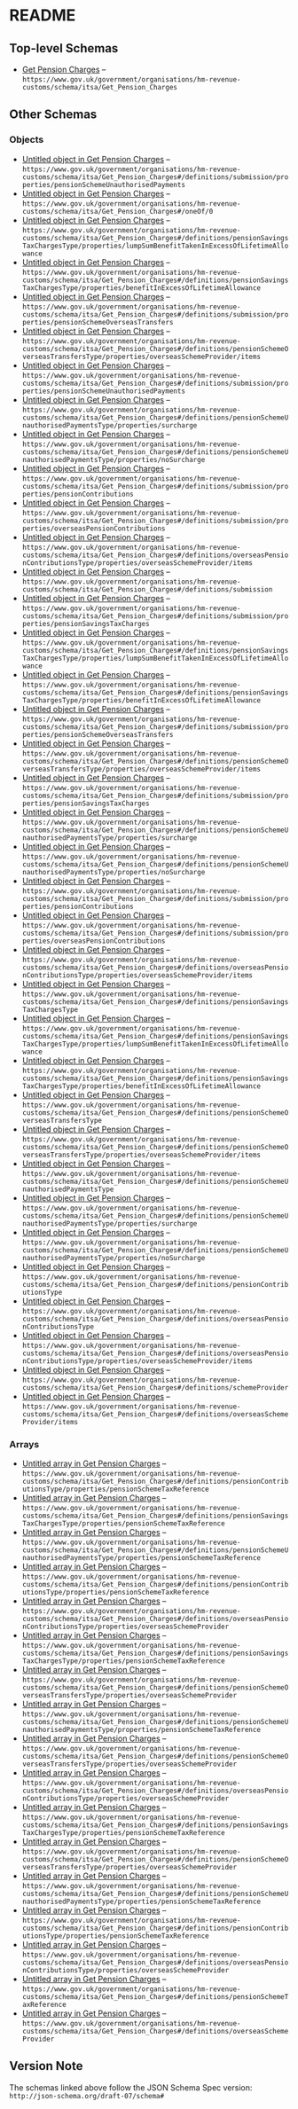# README

## Top-level Schemas

-   [Get Pension Charges](./pensions.md "A view of pensions charges") – `https://www.gov.uk/government/organisations/hm-revenue-customs/schema/itsa/Get_Pension_Charges`

## Other Schemas

### Objects

-   [Untitled object in Get Pension Charges](./pensions-definitions-submission-properties-pensionschemeunauthorisedpayments.md) – `https://www.gov.uk/government/organisations/hm-revenue-customs/schema/itsa/Get_Pension_Charges#/definitions/submission/properties/pensionSchemeUnauthorisedPayments`
-   [Untitled object in Get Pension Charges](./pensions-oneof-0.md) – `https://www.gov.uk/government/organisations/hm-revenue-customs/schema/itsa/Get_Pension_Charges#/oneOf/0`
-   [Untitled object in Get Pension Charges](./pensions-definitions-pensionsavingstaxchargestype-properties-lumpsumbenefittakeninexcessoflifetimeallowance.md) – `https://www.gov.uk/government/organisations/hm-revenue-customs/schema/itsa/Get_Pension_Charges#/definitions/pensionSavingsTaxChargesType/properties/lumpSumBenefitTakenInExcessOfLifetimeAllowance`
-   [Untitled object in Get Pension Charges](./pensions-definitions-pensionsavingstaxchargestype-properties-benefitinexcessoflifetimeallowance.md) – `https://www.gov.uk/government/organisations/hm-revenue-customs/schema/itsa/Get_Pension_Charges#/definitions/pensionSavingsTaxChargesType/properties/benefitInExcessOfLifetimeAllowance`
-   [Untitled object in Get Pension Charges](./pensions-definitions-submission-properties-pensionschemeoverseastransfers.md) – `https://www.gov.uk/government/organisations/hm-revenue-customs/schema/itsa/Get_Pension_Charges#/definitions/submission/properties/pensionSchemeOverseasTransfers`
-   [Untitled object in Get Pension Charges](./pensions-definitions-pensionschemeoverseastransferstype-properties-overseasschemeprovider-items.md) – `https://www.gov.uk/government/organisations/hm-revenue-customs/schema/itsa/Get_Pension_Charges#/definitions/pensionSchemeOverseasTransfersType/properties/overseasSchemeProvider/items`
-   [Untitled object in Get Pension Charges](./pensions-definitions-submission-properties-pensionschemeunauthorisedpayments.md) – `https://www.gov.uk/government/organisations/hm-revenue-customs/schema/itsa/Get_Pension_Charges#/definitions/submission/properties/pensionSchemeUnauthorisedPayments`
-   [Untitled object in Get Pension Charges](./pensions-definitions-pensionschemeunauthorisedpaymentstype-properties-surcharge.md) – `https://www.gov.uk/government/organisations/hm-revenue-customs/schema/itsa/Get_Pension_Charges#/definitions/pensionSchemeUnauthorisedPaymentsType/properties/surcharge`
-   [Untitled object in Get Pension Charges](./pensions-definitions-pensionschemeunauthorisedpaymentstype-properties-nosurcharge.md) – `https://www.gov.uk/government/organisations/hm-revenue-customs/schema/itsa/Get_Pension_Charges#/definitions/pensionSchemeUnauthorisedPaymentsType/properties/noSurcharge`
-   [Untitled object in Get Pension Charges](./pensions-definitions-submission-properties-pensioncontributions.md) – `https://www.gov.uk/government/organisations/hm-revenue-customs/schema/itsa/Get_Pension_Charges#/definitions/submission/properties/pensionContributions`
-   [Untitled object in Get Pension Charges](./pensions-definitions-submission-properties-overseaspensioncontributions.md) – `https://www.gov.uk/government/organisations/hm-revenue-customs/schema/itsa/Get_Pension_Charges#/definitions/submission/properties/overseasPensionContributions`
-   [Untitled object in Get Pension Charges](./pensions-definitions-pensionschemeoverseastransferstype-properties-overseasschemeprovider-items.md) – `https://www.gov.uk/government/organisations/hm-revenue-customs/schema/itsa/Get_Pension_Charges#/definitions/overseasPensionContributionsType/properties/overseasSchemeProvider/items`
-   [Untitled object in Get Pension Charges](./pensions-definitions-submission.md) – `https://www.gov.uk/government/organisations/hm-revenue-customs/schema/itsa/Get_Pension_Charges#/definitions/submission`
-   [Untitled object in Get Pension Charges](./pensions-definitions-submission-properties-pensionsavingstaxcharges.md) – `https://www.gov.uk/government/organisations/hm-revenue-customs/schema/itsa/Get_Pension_Charges#/definitions/submission/properties/pensionSavingsTaxCharges`
-   [Untitled object in Get Pension Charges](./pensions-definitions-pensionsavingstaxchargestype-properties-lumpsumbenefittakeninexcessoflifetimeallowance.md) – `https://www.gov.uk/government/organisations/hm-revenue-customs/schema/itsa/Get_Pension_Charges#/definitions/pensionSavingsTaxChargesType/properties/lumpSumBenefitTakenInExcessOfLifetimeAllowance`
-   [Untitled object in Get Pension Charges](./pensions-definitions-pensionsavingstaxchargestype-properties-benefitinexcessoflifetimeallowance.md) – `https://www.gov.uk/government/organisations/hm-revenue-customs/schema/itsa/Get_Pension_Charges#/definitions/pensionSavingsTaxChargesType/properties/benefitInExcessOfLifetimeAllowance`
-   [Untitled object in Get Pension Charges](./pensions-definitions-submission-properties-pensionschemeoverseastransfers.md) – `https://www.gov.uk/government/organisations/hm-revenue-customs/schema/itsa/Get_Pension_Charges#/definitions/submission/properties/pensionSchemeOverseasTransfers`
-   [Untitled object in Get Pension Charges](./pensions-definitions-pensionschemeoverseastransferstype-properties-overseasschemeprovider-items.md) – `https://www.gov.uk/government/organisations/hm-revenue-customs/schema/itsa/Get_Pension_Charges#/definitions/pensionSchemeOverseasTransfersType/properties/overseasSchemeProvider/items`
-   [Untitled object in Get Pension Charges](./pensions-definitions-submission-properties-pensionsavingstaxcharges.md) – `https://www.gov.uk/government/organisations/hm-revenue-customs/schema/itsa/Get_Pension_Charges#/definitions/submission/properties/pensionSavingsTaxCharges`
-   [Untitled object in Get Pension Charges](./pensions-definitions-pensionschemeunauthorisedpaymentstype-properties-surcharge.md) – `https://www.gov.uk/government/organisations/hm-revenue-customs/schema/itsa/Get_Pension_Charges#/definitions/pensionSchemeUnauthorisedPaymentsType/properties/surcharge`
-   [Untitled object in Get Pension Charges](./pensions-definitions-pensionschemeunauthorisedpaymentstype-properties-nosurcharge.md) – `https://www.gov.uk/government/organisations/hm-revenue-customs/schema/itsa/Get_Pension_Charges#/definitions/pensionSchemeUnauthorisedPaymentsType/properties/noSurcharge`
-   [Untitled object in Get Pension Charges](./pensions-definitions-submission-properties-pensioncontributions.md) – `https://www.gov.uk/government/organisations/hm-revenue-customs/schema/itsa/Get_Pension_Charges#/definitions/submission/properties/pensionContributions`
-   [Untitled object in Get Pension Charges](./pensions-definitions-submission-properties-overseaspensioncontributions.md) – `https://www.gov.uk/government/organisations/hm-revenue-customs/schema/itsa/Get_Pension_Charges#/definitions/submission/properties/overseasPensionContributions`
-   [Untitled object in Get Pension Charges](./pensions-definitions-pensionschemeoverseastransferstype-properties-overseasschemeprovider-items.md) – `https://www.gov.uk/government/organisations/hm-revenue-customs/schema/itsa/Get_Pension_Charges#/definitions/overseasPensionContributionsType/properties/overseasSchemeProvider/items`
-   [Untitled object in Get Pension Charges](./pensions-definitions-pensionsavingstaxchargestype.md) – `https://www.gov.uk/government/organisations/hm-revenue-customs/schema/itsa/Get_Pension_Charges#/definitions/pensionSavingsTaxChargesType`
-   [Untitled object in Get Pension Charges](./pensions-definitions-pensionsavingstaxchargestype-properties-lumpsumbenefittakeninexcessoflifetimeallowance.md) – `https://www.gov.uk/government/organisations/hm-revenue-customs/schema/itsa/Get_Pension_Charges#/definitions/pensionSavingsTaxChargesType/properties/lumpSumBenefitTakenInExcessOfLifetimeAllowance`
-   [Untitled object in Get Pension Charges](./pensions-definitions-pensionsavingstaxchargestype-properties-benefitinexcessoflifetimeallowance.md) – `https://www.gov.uk/government/organisations/hm-revenue-customs/schema/itsa/Get_Pension_Charges#/definitions/pensionSavingsTaxChargesType/properties/benefitInExcessOfLifetimeAllowance`
-   [Untitled object in Get Pension Charges](./pensions-definitions-pensionschemeoverseastransferstype.md) – `https://www.gov.uk/government/organisations/hm-revenue-customs/schema/itsa/Get_Pension_Charges#/definitions/pensionSchemeOverseasTransfersType`
-   [Untitled object in Get Pension Charges](./pensions-definitions-pensionschemeoverseastransferstype-properties-overseasschemeprovider-items.md) – `https://www.gov.uk/government/organisations/hm-revenue-customs/schema/itsa/Get_Pension_Charges#/definitions/pensionSchemeOverseasTransfersType/properties/overseasSchemeProvider/items`
-   [Untitled object in Get Pension Charges](./pensions-definitions-pensionschemeunauthorisedpaymentstype.md) – `https://www.gov.uk/government/organisations/hm-revenue-customs/schema/itsa/Get_Pension_Charges#/definitions/pensionSchemeUnauthorisedPaymentsType`
-   [Untitled object in Get Pension Charges](./pensions-definitions-pensionschemeunauthorisedpaymentstype-properties-surcharge.md) – `https://www.gov.uk/government/organisations/hm-revenue-customs/schema/itsa/Get_Pension_Charges#/definitions/pensionSchemeUnauthorisedPaymentsType/properties/surcharge`
-   [Untitled object in Get Pension Charges](./pensions-definitions-pensionschemeunauthorisedpaymentstype-properties-nosurcharge.md) – `https://www.gov.uk/government/organisations/hm-revenue-customs/schema/itsa/Get_Pension_Charges#/definitions/pensionSchemeUnauthorisedPaymentsType/properties/noSurcharge`
-   [Untitled object in Get Pension Charges](./pensions-definitions-pensioncontributionstype.md) – `https://www.gov.uk/government/organisations/hm-revenue-customs/schema/itsa/Get_Pension_Charges#/definitions/pensionContributionsType`
-   [Untitled object in Get Pension Charges](./pensions-definitions-overseaspensioncontributionstype.md) – `https://www.gov.uk/government/organisations/hm-revenue-customs/schema/itsa/Get_Pension_Charges#/definitions/overseasPensionContributionsType`
-   [Untitled object in Get Pension Charges](./pensions-definitions-pensionschemeoverseastransferstype-properties-overseasschemeprovider-items.md) – `https://www.gov.uk/government/organisations/hm-revenue-customs/schema/itsa/Get_Pension_Charges#/definitions/overseasPensionContributionsType/properties/overseasSchemeProvider/items`
-   [Untitled object in Get Pension Charges](./pensions-definitions-schemeprovider.md) – `https://www.gov.uk/government/organisations/hm-revenue-customs/schema/itsa/Get_Pension_Charges#/definitions/schemeProvider`
-   [Untitled object in Get Pension Charges](./pensions-definitions-pensionschemeoverseastransferstype-properties-overseasschemeprovider-items.md) – `https://www.gov.uk/government/organisations/hm-revenue-customs/schema/itsa/Get_Pension_Charges#/definitions/overseasSchemeProvider/items`

### Arrays

-   [Untitled array in Get Pension Charges](./pensions-definitions-pensioncontributionstype-properties-pensionschemetaxreference.md) – `https://www.gov.uk/government/organisations/hm-revenue-customs/schema/itsa/Get_Pension_Charges#/definitions/pensionContributionsType/properties/pensionSchemeTaxReference`
-   [Untitled array in Get Pension Charges](./pensions-definitions-pensionsavingstaxchargestype-properties-pensionschemetaxreference.md) – `https://www.gov.uk/government/organisations/hm-revenue-customs/schema/itsa/Get_Pension_Charges#/definitions/pensionSavingsTaxChargesType/properties/pensionSchemeTaxReference`
-   [Untitled array in Get Pension Charges](./pensions-definitions-pensionschemeunauthorisedpaymentstype-properties-pensionschemetaxreference.md) – `https://www.gov.uk/government/organisations/hm-revenue-customs/schema/itsa/Get_Pension_Charges#/definitions/pensionSchemeUnauthorisedPaymentsType/properties/pensionSchemeTaxReference`
-   [Untitled array in Get Pension Charges](./pensions-definitions-pensioncontributionstype-properties-pensionschemetaxreference.md) – `https://www.gov.uk/government/organisations/hm-revenue-customs/schema/itsa/Get_Pension_Charges#/definitions/pensionContributionsType/properties/pensionSchemeTaxReference`
-   [Untitled array in Get Pension Charges](./pensions-definitions-overseaspensioncontributionstype-properties-overseasschemeprovider.md) – `https://www.gov.uk/government/organisations/hm-revenue-customs/schema/itsa/Get_Pension_Charges#/definitions/overseasPensionContributionsType/properties/overseasSchemeProvider`
-   [Untitled array in Get Pension Charges](./pensions-definitions-pensionsavingstaxchargestype-properties-pensionschemetaxreference.md) – `https://www.gov.uk/government/organisations/hm-revenue-customs/schema/itsa/Get_Pension_Charges#/definitions/pensionSavingsTaxChargesType/properties/pensionSchemeTaxReference`
-   [Untitled array in Get Pension Charges](./pensions-definitions-pensionschemeoverseastransferstype-properties-overseasschemeprovider.md) – `https://www.gov.uk/government/organisations/hm-revenue-customs/schema/itsa/Get_Pension_Charges#/definitions/pensionSchemeOverseasTransfersType/properties/overseasSchemeProvider`
-   [Untitled array in Get Pension Charges](./pensions-definitions-pensionschemeunauthorisedpaymentstype-properties-pensionschemetaxreference.md) – `https://www.gov.uk/government/organisations/hm-revenue-customs/schema/itsa/Get_Pension_Charges#/definitions/pensionSchemeUnauthorisedPaymentsType/properties/pensionSchemeTaxReference`
-   [Untitled array in Get Pension Charges](./pensions-definitions-pensionschemeoverseastransferstype-properties-overseasschemeprovider.md) – `https://www.gov.uk/government/organisations/hm-revenue-customs/schema/itsa/Get_Pension_Charges#/definitions/pensionSchemeOverseasTransfersType/properties/overseasSchemeProvider`
-   [Untitled array in Get Pension Charges](./pensions-definitions-overseaspensioncontributionstype-properties-overseasschemeprovider.md) – `https://www.gov.uk/government/organisations/hm-revenue-customs/schema/itsa/Get_Pension_Charges#/definitions/overseasPensionContributionsType/properties/overseasSchemeProvider`
-   [Untitled array in Get Pension Charges](./pensions-definitions-pensionsavingstaxchargestype-properties-pensionschemetaxreference.md) – `https://www.gov.uk/government/organisations/hm-revenue-customs/schema/itsa/Get_Pension_Charges#/definitions/pensionSavingsTaxChargesType/properties/pensionSchemeTaxReference`
-   [Untitled array in Get Pension Charges](./pensions-definitions-pensionschemeoverseastransferstype-properties-overseasschemeprovider.md) – `https://www.gov.uk/government/organisations/hm-revenue-customs/schema/itsa/Get_Pension_Charges#/definitions/pensionSchemeOverseasTransfersType/properties/overseasSchemeProvider`
-   [Untitled array in Get Pension Charges](./pensions-definitions-pensionschemeunauthorisedpaymentstype-properties-pensionschemetaxreference.md) – `https://www.gov.uk/government/organisations/hm-revenue-customs/schema/itsa/Get_Pension_Charges#/definitions/pensionSchemeUnauthorisedPaymentsType/properties/pensionSchemeTaxReference`
-   [Untitled array in Get Pension Charges](./pensions-definitions-pensioncontributionstype-properties-pensionschemetaxreference.md) – `https://www.gov.uk/government/organisations/hm-revenue-customs/schema/itsa/Get_Pension_Charges#/definitions/pensionContributionsType/properties/pensionSchemeTaxReference`
-   [Untitled array in Get Pension Charges](./pensions-definitions-overseaspensioncontributionstype-properties-overseasschemeprovider.md) – `https://www.gov.uk/government/organisations/hm-revenue-customs/schema/itsa/Get_Pension_Charges#/definitions/overseasPensionContributionsType/properties/overseasSchemeProvider`
-   [Untitled array in Get Pension Charges](./pensions-definitions-pensionschemetaxreference.md) – `https://www.gov.uk/government/organisations/hm-revenue-customs/schema/itsa/Get_Pension_Charges#/definitions/pensionSchemeTaxReference`
-   [Untitled array in Get Pension Charges](./pensions-definitions-overseasschemeprovider.md) – `https://www.gov.uk/government/organisations/hm-revenue-customs/schema/itsa/Get_Pension_Charges#/definitions/overseasSchemeProvider`

## Version Note

The schemas linked above follow the JSON Schema Spec version: `http://json-schema.org/draft-07/schema#`
